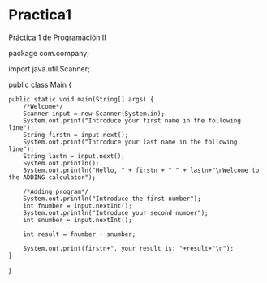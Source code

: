 # Practica1
Práctica 1 de Programación II

package com.company;

import java.util.Scanner;

public class Main {

    public static void main(String[] args) {
        /*Welcome*/
        Scanner input = new Scanner(System.in);
        System.out.print("Introduce your first name in the following line");
        String firstn = input.next();
        System.out.print("Introduce your last name in the following line");
        String lastn = input.next();
        System.out.println();
        System.out.println("Hello, " + firstn + " " + lastn+"\nWelcome to the ADDING calculator");

        /*Adding program*/
        System.out.println("Introduce the first number");
        int fnumber = input.nextInt();
        System.out.println("Introduce your second number");
        int snumber = input.nextInt();

        int result = fnumber + snumber;

        System.out.print(firstn+", your result is: "+result+"\n");
    }
}
